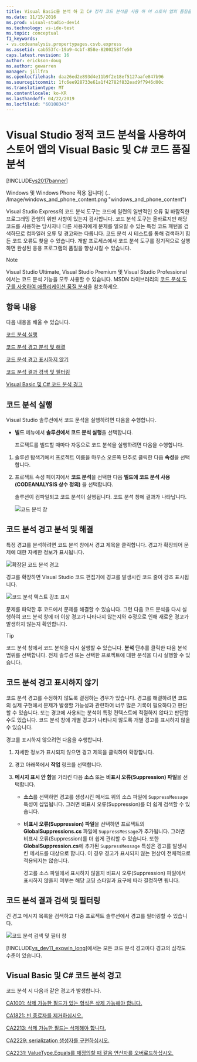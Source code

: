 ```yaml
---
title: Visual Basic을 분석 하 고 C# 정적 코드 분석을 사용 하 여 스토어 앱의 품질을 코드
ms.date: 11/15/2016
ms.prod: visual-studio-dev14
ms.technology: vs-ide-test
ms.topic: conceptual
f1_keywords:
- vs.codeanalysis.propertypages.csvb.express
ms.assetid: cab553fc-19a9-4cbf-858e-8200258ffe50
caps.latest.revision: 16
author: erickson-doug
ms.author: gewarren
manager: jillfra
ms.openlocfilehash: daa26ed2e893d4e11b9f2e18ef5127aafe847b96
ms.sourcegitcommit: 1fc6ee928733e61a1f42782f832ead9f7946d00c
ms.translationtype: MT
ms.contentlocale: ko-KR
ms.lasthandoff: 04/22/2019
ms.locfileid: "60108343"
---
```

# <a name="analyze-visual-basic-and-c-code-quality-in-store-apps-using-visual-studio-static-code-analysis"></a>Visual Studio 정적 코드 분석을 사용하여 스토어 앱의 Visual Basic 및 C# 코드 품질 분석

[!INCLUDE[vs2017banner](../includes/vs2017banner.md)]

Windows 및 Windows Phone 적용 됩니다] (.. /Image/windows_and_phone_content.png "windows_and_phone_content")

 Visual Studio Express의 코드 분석 도구는 코드에 일련의 일반적인 오류 및 바람직한 프로그래밍 관행의 위반 사항이 있는지 검사합니다. 코드 분석 도구는 올바르지만 해당 코드를 사용하는 당사자나 다른 사용자에게 문제를 일으킬 수 있는 특정 코드 패턴을 검색하므로 컴파일러 오류 및 경고와는 다릅니다. 코드 분석 시 테스트를 통해 검색하기 힘든 코드 오류도 찾을 수 있습니다. 개발 프로세스에서 코드 분석 도구를 정기적으로 실행하면 완성된 응용 프로그램의 품질을 향상시킬 수 있습니다.

> [!NOTE]
>  Visual Studio Ultimate, Visual Studio Premium 및 Visual Studio Professional에서는 코드 분석 기능을 모두 사용할 수 있습니다. MSDN 라이브러리의 [코드 분석 도구를 사용하여 애플리케이션 품질 분석](http://msdn.microsoft.com/library/dd264897.aspx)을 참조하세요.

## <a name="in-this-topic"></a>항목 내용
 다음 내용을 배울 수 있습니다.

 [코드 분석 실행](../test/analyze-visual-basic-and-csharp-code-quality-in-store-apps-using-visual-studio-static-code-analysis.md#BKMK_Run)

 [코드 분석 경고 분석 및 해결](../test/analyze-visual-basic-and-csharp-code-quality-in-store-apps-using-visual-studio-static-code-analysis.md#BKMK_Analyze)

 [코드 분석 경고 표시하지 않기](../test/analyze-visual-basic-and-csharp-code-quality-in-store-apps-using-visual-studio-static-code-analysis.md#BKMK_Suppress)

 [코드 분석 결과 검색 및 필터링](../test/analyze-visual-basic-and-csharp-code-quality-in-store-apps-using-visual-studio-static-code-analysis.md#BKMK_Search)

 [Visual Basic 및 C# 코드 분석 경고](../test/analyze-visual-basic-and-csharp-code-quality-in-store-apps-using-visual-studio-static-code-analysis.md#BKMK_Warnings)

## <a name="BKMK_Run"></a> 코드 분석 실행
 Visual Studio 솔루션에서 코드 문석을 실행하려면 다음을 수행합니다.

- **빌드** 메뉴에서 **솔루션에서 코드 분석 실행**을 선택합니다.

  프로젝트를 빌드할 때마다 자동으로 코드 분석을 실행하려면 다음을 수행합니다.

1. 솔루션 탐색기에서 프로젝트 이름을 마우스 오른쪽 단추로 클릭한 다음 **속성**을 선택합니다.

2. 프로젝트 속성 페이지에서 **코드 분석**을 선택한 다음 **빌드에 코드 분석 사용(CODEANALYSIS 상수 정의)** 을 선택합니다.

   솔루션이 컴파일되고 코드 분석이 실행됩니다. 코드 분석 창에 결과가 나타납니다.

   ![코드 분석 창](../test/media/ca-managed-collapsed.png "CA_Managed_Collapsed")

## <a name="BKMK_Analyze"></a> 코드 분석 경고 분석 및 해결
 특정 경고를 분석하려면 코드 분석 창에서 경고 제목을 클릭합니다. 경고가 확장되어 문제에 대한 자세한 정보가 표시됩니다.

 ![확장된 코드 분석 경고](../test/media/ca-managed-callouts.png "CA_Managed_Callouts")

 경고를 확장하면 Visual Studio 코드 편집기에 경고를 발생시킨 코드 줄이 강조 표시됩니다.

 ![코드 분석 텍스트 강조 표시](../test/media/ca-managed-sourceline.png "CA_Managed_SourceLine")

 문제를 파악한 후 코드에서 문제를 해결할 수 있습니다. 그런 다음 코드 분석을 다시 실행하여 코드 분석 창에 더 이상 경고가 나타나지 않는지와 수정으로 인해 새로운 경고가 발생하지 않는지 확인합니다.

> [!TIP]
>  코드 분석 창에서 코드 분석을 다시 실행할 수 있습니다. **분석** 단추를 클릭한 다음 분석 범위를 선택합니다. 전체 솔루션 또는 선택한 프로젝트에 대한 분석을 다시 실행할 수 있습니다.

## <a name="BKMK_Suppress"></a> 코드 분석 경고 표시하지 않기
 코드 분석 경고를 수정하지 않도록 결정하는 경우가 있습니다. 경고를 해결하려면 코드의 실제 구현에서 문제가 발생할 가능성과 관련하여 너무 많은 기록이 필요하다고 판단할 수 있습니다. 또는 경고에 사용되는 분석이 특정 컨텍스트에 적절하지 않다고 판단할 수도 있습니다. 코드 분석 창에 개별 경고가 나타나지 않도록 개별 경고를 표시하지 않을 수 있습니다.

 경고를 표시하지 않으려면 다음을 수행합니다.

1. 자세한 정보가 표시되지 않으면 경고 제목을 클릭하여 확장합니다.

2. 경고 아래쪽에서 **작업** 링크를 선택합니다.

3. **메시지 표시 안 함**을 가리킨 다음 **소스** 또는 **비표시 오류(Suppression) 파일**을 선택합니다.

   - **소스**를 선택하면 경고를 생성시킨 메서드 위의 소스 파일에 `SuppressMessage` 특성이 삽입됩니다. 그러면 비표시 오류(Suppression)를 더 쉽게 검색할 수 있습니다.

   - **비표시 오류(Suppression) 파일**을 선택하면 프로젝트의 **GlobalSuppressions.cs** 파일에 `SuppressMessage`가 추가됩니다. 그러면 비표시 오류(Suppression)를 더 쉽게 관리할 수 있습니다. 또한 **GlobalSuppression.cs**에 추가된 `SuppressMessage` 특성은 경고를 발생시킨 메서드를 대상으로 합니다. 이 경우 경고가 표시되지 않는 현상이 전체적으로 적용되지는 않습니다.

     경고를 소스 파일에서 표시하지 않을지 비표시 오류(Suppression) 파일에서 표시하지 않을지 여부는 해당 코딩 스타일과 요구에 따라 결정하면 됩니다.

## <a name="BKMK_Search"></a> 코드 분석 결과 검색 및 필터링
 긴 경고 메시지 목록을 검색하고 다중 프로젝트 솔루션에서 경고를 필터링할 수 있습니다.

 ![코드 분석 검색 및 필터 창](../test/media/ca-searchfilter.png "CA_SearchFilter")

 [!INCLUDE[vs_dev11_expwin_long](../includes/vs-dev11-expwin-long-md.md)]에서는 모든 코드 분석 경고마다 경고의 심각도 수준이 있습니다.

## <a name="BKMK_Warnings"></a> Visual Basic 및 C# 코드 분석 경고
 코드 분석 시 다음과 같은 경고가 발생합니다.

 [CA1001: 삭제 가능한 필드가 있는 형식은 삭제 가능해야 합니다.](http://msdn.microsoft.com/library/ms182172.aspx)

 [CA1821: 빈 종료자를 제거하십시오.](http://msdn.microsoft.com/library/bb264476.aspx)

 [CA2213: 삭제 가능한 필드는 삭제해야 합니다.](http://msdn.microsoft.com/library/ms182328.aspx)

 [CA2229: serialization 생성자를 구현하십시오.](http://msdn.microsoft.com/library/ms182343.aspx)

 [CA2231: ValueType.Equals를 재정의할 때 같음 연산자를 오버로드하십시오.](http://msdn.microsoft.com/library/ms182359.aspx)
